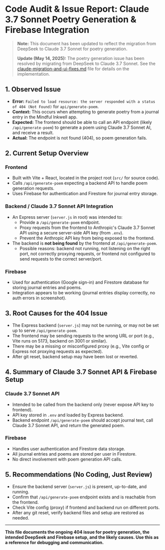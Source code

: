 # Code Audit & Issue Report: Claude 3.7 Sonnet Poetry Generation & Firebase Integration

> **Note:** This document has been updated to reflect the migration from DeepSeek to Claude 3.7 Sonnet for poetry generation.
>
> **Update (May 14, 2025):** The poetry generation issue has been resolved by migrating from DeepSeek to Claude 3.7 Sonnet. See the [claude-migration-and-ui-fixes.md](./claude-migration-and-ui-fixes.md) file for details on the implementation.

## 1. **Observed Issue**
- **Error:** `Failed to load resource: the server responded with a status of 404 (Not Found)` for `api/generate-poem`.
- **Context:** This occurs when attempting to generate poetry from a journal entry in the Mindful Inkwell app.
- **Expected:** The frontend should be able to call an API endpoint (likely `/api/generate-poem`) to generate a poem using Claude 3.7 Sonnet AI, and receive a result.
- **Actual:** The endpoint is not found (404), so poem generation fails.

## 2. **Current Setup Overview**

### **Frontend**
- Built with Vite + React, located in the project root (`src/` for source code).
- Calls `/api/generate-poem` expecting a backend API to handle poem generation requests.
- Uses Firebase for authentication and Firestore for journal entry storage.

### **Backend / Claude 3.7 Sonnet API Integration**
- An Express server (`server.js` in root) was intended to:
    - Provide a `/api/generate-poem` endpoint.
    - Proxy requests from the frontend to Anthropic's Claude 3.7 Sonnet API using a secure server-side API key (from `.env`).
    - Prevent the Anthropic API key from being exposed to the frontend.
- The backend is **not being found** by the frontend at `/api/generate-poem`.
    - Possible reasons: backend not running, not listening on the right port, not correctly proxying requests, or frontend not configured to send requests to the correct server/port.

### **Firebase**
- Used for authentication (Google sign-in) and Firestore database for storing journal entries and poems.
- Integration appears to be working (journal entries display correctly, no auth errors in screenshot).

## 3. **Root Causes for the 404 Issue**
- The Express backend (`server.js`) may not be running, or may not be set up to serve `/api/generate-poem`.
- The frontend may be sending requests to the wrong URL or port (e.g., Vite runs on 5173, backend on 3001 or similar).
- There may be a missing or misconfigured proxy (e.g., Vite config or Express not proxying requests as expected).
- After git reset, backend setup may have been lost or reverted.

## 4. **Summary of Claude 3.7 Sonnet API & Firebase Setup**

### **Claude 3.7 Sonnet API**
- Intended to be called from the backend only (never expose API key to frontend).
- API key stored in `.env` and loaded by Express backend.
- Backend endpoint `/api/generate-poem` should accept journal text, call Claude 3.7 Sonnet API, and return the generated poem.

### **Firebase**
- Handles user authentication and Firestore data storage.
- All journal entries and poems are stored per user in Firestore.
- No direct involvement with poem generation API calls.

## 5. **Recommendations (No Coding, Just Review)**
- Ensure the backend server (`server.js`) is present, up-to-date, and running.
- Confirm that `/api/generate-poem` endpoint exists and is reachable from the frontend.
- Check Vite config (proxy) if frontend and backend run on different ports.
- After any git reset, verify backend files and setup are restored as needed.

---

**This file documents the ongoing 404 issue for poetry generation, the intended DeepSeek and Firebase setup, and the likely causes. Use this as a reference for debugging and communication.**

